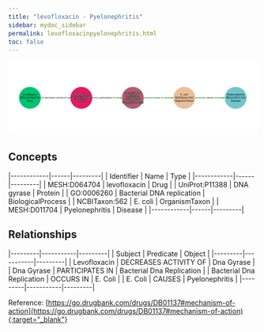 ```yaml
---
title: "levofloxacin - Pyelonephritis"
sidebar: mydoc_sidebar
permalink: levofloxacinpyelonephritis.html
toc: false 
---
```


![Path Visualization](/images/levofloxacinpyelonephritis.png)

## Concepts

|------------|------|---------|
| Identifier | Name | Type    |
|------------|------|---------|
| MESH:D064704 | levofloxacin | Drug |
| UniProt:P11388 | DNA gyrase | Protein |
| GO:0006260 | Bacterial DNA replication | BiologicalProcess |
| NCBITaxon:562 | E. coli | OrganismTaxon |
| MESH:D011704 | Pyelonephritis | Disease |
|------------|------|---------|

## Relationships

|---------|-----------|---------|
| Subject | Predicate | Object  |
|---------|-----------|---------|
| Levofloxacin | DECREASES ACTIVITY OF | Dna Gyrase |
| Dna Gyrase | PARTICIPATES IN | Bacterial Dna Replication |
| Bacterial Dna Replication | OCCURS IN | E. Coli |
| E. Coli | CAUSES | Pyelonephritis |
|---------|-----------|---------|

Reference: [https://go.drugbank.com/drugs/DB01137#mechanism-of-action](https://go.drugbank.com/drugs/DB01137#mechanism-of-action){:target="_blank"}